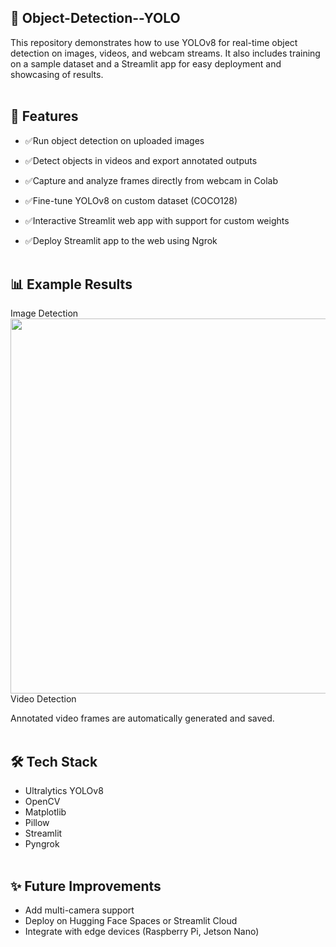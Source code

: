 ## 🧠 Object-Detection--YOLO
This repository demonstrates how to use YOLOv8 for real-time object detection on images, videos, and webcam streams. It also includes training on a sample dataset and a Streamlit app for easy deployment and showcasing of results.
<br><br>
## 📌 Features
* ✅Run object detection on uploaded images
* ✅Detect objects in videos and export annotated outputs

* ✅Capture and analyze frames directly from webcam in Colab

* ✅Fine-tune YOLOv8 on custom dataset (COCO128)

* ✅Interactive Streamlit web app with support for custom weights

* ✅Deploy Streamlit app to the web using Ngrok
  <br><br>
## 📊 Example Results
Image Detection\
<img src="https://github.com/ultralytics/assets/raw/main/im.jpg" width="600"/>
Video Detection

Annotated video frames are automatically generated and saved.
<br><br>
## 🛠️ Tech Stack
* Ultralytics YOLOv8
* OpenCV
* Matplotlib
* Pillow
* Streamlit
* Pyngrok
<br><br>
## ✨ Future Improvements
* Add multi-camera support
* Deploy on Hugging Face Spaces or Streamlit Cloud
* Integrate with edge devices (Raspberry Pi, Jetson Nano)
